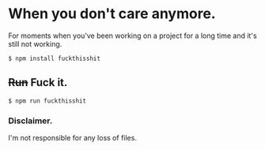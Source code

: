 # When you don't care anymore.

For moments when you've been working on a project for a long time and it's still not working.

```
$ npm install fuckthisshit
```

## ~~Run~~ Fuck it.

```
$ npm run fuckthisshit
```

### Disclaimer.

I'm not responsible for any loss of files.
